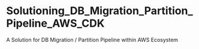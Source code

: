 # Solutioning_DB_Migration_Partition_Pipeline_AWS_CDK
A Solution for DB Migration / Partition Pipeline within AWS Ecosystem
